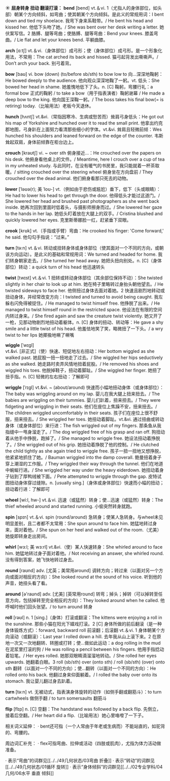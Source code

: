 ☀ <span class="category">**屈身转身 扭动 翻滚打滚：**</span>
<span class="vocabulary">**bend**</span> [bend] 
<span class="definition">vt.＆vi. 1（尤指人的身体部位，如头部）朝某个方向倾斜，如弯曲；使其朝某个方向倾斜。是此义的常规用词：</span>I bent down and tied my shoelace. 我弯下身来系鞋带。/ He bent his head and kissed her. 他低下头吻了她。/ She was bent over her desk writing a letter. 她伏案写信。<span class="definition">2 胳膊、腿等弯曲；使胳膊、腿等弯曲：</span>Bend your knees. 膝盖弯曲。/ Lie flat and let your knees bend. 平躺曲膝。

<span class="vocabulary">**arch**</span> [ɑːtʃ] 
<span class="definition">vt.＆vi.（身体部位）成弓形；使（身体部位）成弓形。是一个形象化用法，不常用：</span>The cat arched its back and hissed. 猫弓起背发出嘶嘶声。/ Don’t arch your back. 别弓着背。

<span class="vocabulary">**bow**</span> [baʊ] 
<span class="definition">vi. bow (down) (to/before sb/sth) to bow low to 向…深深地鞠躬：</span>He bowed deeply to the audience. 他向观众深深地鞠了一躬。<span class="definition">vt. 低头：</span>She bowed her head in shame. 她羞愧地低下了头。<span class="definition">n. [C] 鞠躬，弯腰行礼：</span>a formal bow 正式的鞠躬 / to take a bow（用于指表演者）鞠躬谢幕 / He made a deep bow to the king. 他向国王深鞠一躬。/ The boss takes his final bow(= is retiring) today.（比喻用法）老板今天退休。
                      
<span class="vocabulary">**hunch**</span> [hʌntʃ]
<span class="definition">vt.&vi.（常指因寒冷、生病或愁苦而）耸肩弓身低头：</span>He got out his map of Yorkshire and hunched over it to read the small print. 他拿出约克郡地图，弓身趴在上面努力看清那些细小的字体。<span class="definition">vt.&vi. 耸肩且轻微前倾：</span>Wes hunched his shoulders and leaned forward on the edge of the counter. 韦斯耸起双肩，身体前倾靠在柜台边上。
           
<span class="vocabulary">**crouch**</span> [kraʊtʃ]
<span class="definition">vi. ~ over sth 俯身接近…：</span>He crouched over the papers on his desk. 他俯身看他桌上的文件。/ Meantime, here I crouch over a cup of tea in my unheated study. 与此同时，在没有暖气的书房里，我只能就着一杯茶取暖。/ sitting crouched over the steering wheel 俯身坐在方向盘前 / They crouched over the dead animal. 他们俯身看那只死去的动物。

<span class="vocabulary">**lower**</span> [ˈləʊə(r); 美 ˈloʊ-]
<span class="definition">vt.（例如由于悲伤或尴尬）垂下，低下（头或眼睛）：</span>He had to lower his head to get through the door. 他得低头才能过这道门。/ She lowered her head and brushed past photographers as she went back inside. 她再次回到里面时低着头，与摄影师擦身而过。/ She lowered her gaze to the hands in her lap. 她低头盯着放在大腿上的双手。/ Cristina blushed and quickly lowered her eyes. 克里斯蒂娜脸一红，赶紧垂下双眼。
      
<span class="vocabulary">**crook**</span> [krʊk]
<span class="definition">vt.（手指或手臂）弯曲：</span>He crooked his finger: 'Come forward,' he said. 他勾勾手指说：“过来。”

<span class="vocabulary">**turn**</span> [tə:n] 
<span class="definition">vt.＆vi. 转动或扭转身体或身体部位（使其面对一个不同的方向，或朝该方向运动）。是此义的基础和常规用词：</span>We turned and headed for home. 我们转身朝家走去。/ She turned her head away. 她把头扭向别处。<span class="definition">n. [C]（身体部位）转动：</span>a quick turn of his head 他迅速转头

<span class="vocabulary">**twist**</span> [twɪst] 
<span class="definition">vt.＆vi. 1 扭转或转动身体部位（其余部位保持不动）：</span>She twisted slightly in her chair to look up at him. 她在椅子里略转过身抬头朝他望去。/ He twisted sideways to face her. 他侧扭过身体去面对着她。<span class="definition">2 快速且剧烈地转动或扭动身体，并经常改变方向：</span>I twisted and turned to avoid being caught. 我左躲右闪免得被捉住。/ He managed to twist himself free. 他挣脱了出来。/ He managed to twist himself round in the restricted space. 他设法在有限的空间内转过身来。/ She fired again and saw the creature twist violently. 她又开了一枪，见那动物剧烈地扭动着躯体。<span class="definition">n. [C] 身体的扭动、转动等：</span>He gave a shy smile and a little twist of his head. 他羞怯地笑了笑，略微扭了一下头。/ a wry twist to her lips 她揶揄地噘了噘嘴

<span class="vocabulary">**wiggle**</span> [ˈwɪgl]  
<span class="definition">vt.&vi. [非正式]（使）快速、短促地左右扭动：</span>Her bottom wiggled as she walked past. 她屁股一扭一扭地走了过去。/ She wiggled her hips seductively as she walked. 她走路时卖弄风情地扭着屁股。/ He removed his shoes and wiggled his toes. 他脱掉鞋子，扭动着脚趾。/ She wiggled her finger. 她扭了扭手指。<span class="definition">n. [C] 轻微的左右扭动：</span>了解即可
           
<span class="vocabulary">**wriggle**</span> [ˈrɪgl]
<span class="definition">vt.&vi. ~ (about/around) 快速而小幅地扭动身体（或身体部位）：</span>The baby was wriggling around on my lap. 婴儿在我大腿上扭来扭去。/ The babies are wriggling on their tummies. 婴儿们趴着，扭来扭去。/ They were fidgeting and wriggling in their seats. 他们在座位上焦躁不安，扭来扭去。/ The children wriggled uncomfortably in their seats. 孩子们在座位上很不舒服，扭来扭去。/ She wriggled her toes. 她扭动着脚趾。<span class="definition">vt.&vi. 通过扭曲或转动身体（或身体部位）来行进：</span>The fish wriggled out of my fingers. 那条鱼从我指缝中一甩身溜走了。/ The dog wriggled free of his grasp and ran off. 狗扭动着从他手中挣脱，跑掉了。/ She managed to wriggle free. 她设法扭动着挣脱了。/ She wriggled out of his grip. 她扭动着挣脱了他的控制。/ He clutched the child tightly as she again tried to wriggle free. 孩子一扭一扭地又想挣脱，他紧紧地抓住了她。/ Bauman wriggled into the damp coverall. 鲍曼扭着身子穿上潮湿的工作服。/ They wriggled their way through the tunnel. 他们在地道中蜿蜒行进。/ She wriggled her way under the heavy eiderdown. 她扭动着身子钻到了厚鸭绒被下面。/ Pete attempted to wriggle through the gap. 皮特试图扭动身体穿过缝隙。<span class="definition">n. [usually sing.]（身体或身体部位）快速而小幅的扭动；扭动着行进：</span>了解即可

<span class="vocabulary">**wheel**</span> [wi:l, hw-] 
<span class="definition">vt.＆vi. 迅速（或猛然）转身；使…迅速（或猛然）转身：</span>The thief wheeled around and started running. 小偷突然转身就跑。

<span class="vocabulary">**spin**</span> [spɪn] 
<span class="definition">vt.＆vi. spin (round/around) 急转身；使某人急转身。与wheel未见明显差别，且二者都不太常用：</span>She spun around to face him. 她猛地转过身来，面对着他。/ She spun on her heel and walked out of the room.（尤美）她旋即转身走出房间。
           
<span class="vocabulary">**whirl**</span> [wɜ:l; 美 wɜ:rl]
<span class="definition">vt.&vi.（使）某人快速转身：</span>She whirled around to face him. 她猛地转过身子面对着他。/ Not receiving an answer, she whirled round. 没有得到答案，她飞快地转过身去。

<span class="vocabulary">**round**</span> [raʊnd] 
<span class="definition">adv. [尤英；美常用around] 调转方向；转过来（以面对另一个方向或面对相反的方向）：</span>She looked round at the sound of his voice. 听到他的声音，她扭头看了看。

<span class="vocabulary">**around**</span> [ə'raʊnd] 
<span class="definition">adv. [尤美] [英常用round] 转弯；掉头；掉转（可以掉转至任意方向，包括掉转至完全相反的方向）：</span>They looked around when he called. 他呼喊时他们回头张望。/ to turn around 转身

<span class="vocabulary">**roll**</span> [rəʊl] 
<span class="definition">n. 1 [sing.]（身体）打滚或翻滚：</span>The kittens were enjoying a roll in the sunshine. 那些小猫在阳光下嬉戏打滚。<span class="definition">2 [C] 身体所做的前后翻滚（是一种身体锻炼方式）：</span>forward, backward roll 前滚翻；后滚翻 <span class="definition">vt.＆vi. 1 身体朝某个方向滚动（或翻滚）：</span>Last year I rolled down a hill. 去年我从山上滚下来。<span class="definition">2 在原地一次又一次地翻转、转圈或打转；使…做如此运动：</span>a dog rolling in the mud 在泥浆里打滚的狗 / He was rolling a pencil between his fingers. 他用手指捻动着铅笔。/ Her eyes rolled. 她那双眼睛滴溜溜地转动。/ She rolled her eyes upwards. 她翻着白眼。<span class="definition">3 roll (sb/sth) over (onto sth) / roll (sb/sth) (over) onto sth 翻转（以面对一个不同的方向）；使…翻转（以面对一个不同的方向）：</span>He rolled onto his back. 他翻过身来仰面躺着。/ I rolled the baby over onto its stomach. 我让婴儿翻过身去趴着。

<span class="vocabulary">**turn**</span> [tə:n] 
<span class="definition">vt. 无被动式，指表演身体旋转的动作（如侧手翻或翻筋斗）：</span>to turn cartwheels 做侧手翻 / to turn somersaults 翻筋斗

<span class="vocabulary">**flip**</span> [flɪp]
<span class="definition">n. [C] 空翻：</span>The handstand was followed by a back flip. 先倒立，接着后空翻。/ Her heart did a flip.（比喻用法）她心里咯噔了一下子。

相关词义延伸：
· bent还可指（一个人常由于年老或生病而）不能站直的，如驼背的、弯腰的。

周边词汇补充：
· flex可指弯曲、拉伸或活动（四肢或肌肉），尤指为体力活动做准备。

· 表示“弯曲”的词群见[[../../49几何状态/03弯曲 折叠]]
· 表示“转动”的词群见[[../../49几何状态/01循环 旋转]]
· 表示“身体倾斜”的词群见[[../../02专业学科/04几何/06水平 垂直 倾斜]]
